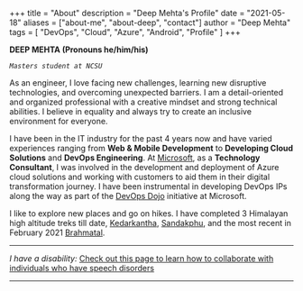 +++
title = "About"
description = "Deep Mehta's Profile"
date = "2021-05-18"
aliases = ["about-me", "about-deep", "contact"]
author = "Deep Mehta"
tags = [
    "DevOps",
    "Cloud",
    "Azure",
    "Android",
    "Profile"
]
+++

**DEEP MEHTA (Pronouns he/him/his)**

*`Masters student at NCSU`*

As an engineer, I love facing new challenges, learning new disruptive technologies, and overcoming unexpected barriers. I am a detail-oriented and organized professional with a creative mindset and strong technical abilities. I believe in equality and always try to create an inclusive environment for everyone.

I have been in the IT industry for the past 4 years now and have varied experiences ranging from **Web & Mobile Development** to **Developing Cloud Solutions** and **DevOps Engineering**.
At [Microsoft](https://www.linkedin.com/company/microsoft/mycompany/), as a **Technology Consultant**, I was involved in the development and deployment of Azure cloud solutions and working with customers to aid them in their digital transformation journey. I have been instrumental in developing DevOps IPs along the way as part of the [DevOps Dojo](https://devblogs.microsoft.com/devops/intro-of-devops-dojo/) initiative at Microsoft.

I like to explore new places and go on hikes. I have completed 3 Himalayan high altitude treks till date, [Kedarkantha](https://indiahikes.com/kedarkantha-trek/), [Sandakphu](https://indiahikes.com/sandakphu-phalut/), and the most recent in February 2021 [Brahmatal](https://indiahikes.com/brahmatal-trek/).

---

*I have a disability:* [Check out this page to learn how to collaborate with individuals who have speech disorders](https://deepmehta.co.in/posts/collaborate-with-me/)

---
